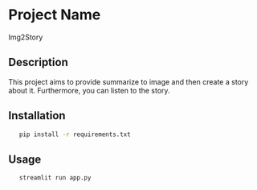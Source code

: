# Project Name

Img2Story

## Description

This project aims to provide summarize to image and then create a story about it. Furthermore, you can listen to the story.

## Installation

```bash
   pip install -r requirements.txt
```

## Usage

```bash
   streamlit run app.py
```



